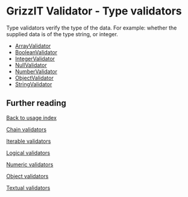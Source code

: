 # GrizzIT Validator - Type validators

Type validators verify the type of the data. For example: whether the supplied
data is of the type string, or integer.

- [ArrayValidator](src/Component/Type/ArrayValidator.php)
- [BooleanValidator](src/Component/Type/BooleanValidator.php)
- [IntegerValidator](src/Component/Type/IntegerValidator.php)
- [NullValidator](src/Component/Type/NullValidator.php)
- [NumberValidator](src/Component/Type/NumberValidator.php)
- [ObjectValidator](src/Component/Type/ObjectValidator.php)
- [StringValidator](src/Component/Type/StringValidator.php)

## Further reading

[Back to usage index](index.md)

[Chain validators](chain-validators.md)

[Iterable validators](iterable-validators.md)

[Logical validators](logical-validators.md)

[Numeric validators](numeric-validators.md)

[Object validators](object-validators.md)

[Textual validators](textual-validators.md)
